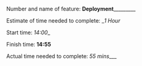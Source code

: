 Number and name of feature: ________Deployment_________________

Estimate of time needed to complete: __1 Hour_

Start time: _14:00__

Finish time: __14:55__

Actual time needed to complete: _55 mins____